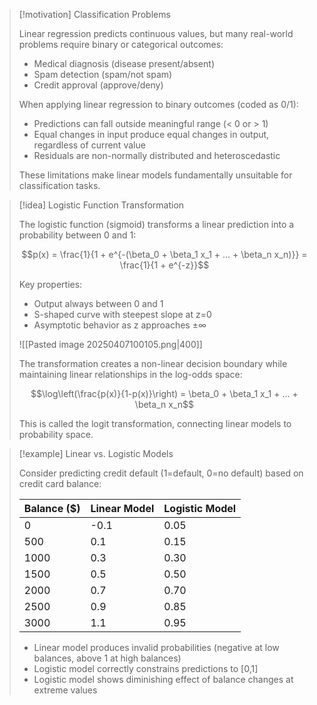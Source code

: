 > [!motivation] Classification Problems
> 
> Linear regression predicts continuous values, but many real-world problems require binary or categorical outcomes:
> 
> - Medical diagnosis (disease present/absent)
> - Spam detection (spam/not spam)
> - Credit approval (approve/deny)
> 
> When applying linear regression to binary outcomes (coded as 0/1):
> 
> - Predictions can fall outside meaningful range (< 0 or > 1)
> - Equal changes in input produce equal changes in output, regardless of current value
> - Residuals are non-normally distributed and heteroscedastic
> 
> These limitations make linear models fundamentally unsuitable for classification tasks.

> [!idea] Logistic Function Transformation
> 
> The logistic function (sigmoid) transforms a linear prediction into a probability between 0 and 1:
> 
> $$p(x) = \frac{1}{1 + e^{-(\beta_0 + \beta_1 x_1 + ... + \beta_n x_n)}} = \frac{1}{1 + e^{-z}}$$
> 
> Key properties:
> 
> - Output always between 0 and 1
> - S-shaped curve with steepest slope at z=0
> - Asymptotic behavior as z approaches ±∞
> 
> ![[Pasted image 20250407100105.png|400]]
> 
> The transformation creates a non-linear decision boundary while maintaining linear relationships in the log-odds space:
> 
> $$\log\left(\frac{p(x)}{1-p(x)}\right) = \beta_0 + \beta_1 x_1 + ... + \beta_n x_n$$
> 
> This is called the logit transformation, connecting linear models to probability space.

> [!example] Linear vs. Logistic Models
> 
> Consider predicting credit default (1=default, 0=no default) based on credit card balance:
> 
> |Balance ($)|Linear Model|Logistic Model|
> |---|---|---|
> |0|-0.1|0.05|
> |500|0.1|0.15|
> |1000|0.3|0.30|
> |1500|0.5|0.50|
> |2000|0.7|0.70|
> |2500|0.9|0.85|
> |3000|1.1|0.95|
> 
> - Linear model produces invalid probabilities (negative at low balances, above 1 at high balances)
> - Logistic model correctly constrains predictions to [0,1]
> - Logistic model shows diminishing effect of balance changes at extreme values
